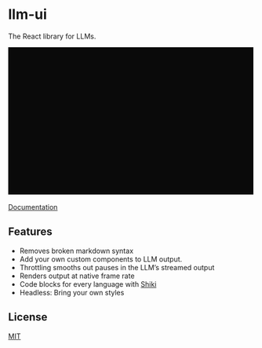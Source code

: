 # llm-ui

The React library for LLMs.

<img src="/media/demo.webp" width="500" height="300" />

[Documentation](http://llm-ui.com/docs)

## Features

- Removes broken markdown syntax
- Add your own custom components to LLM output.
- Throttling smooths out pauses in the LLM’s streamed output
- Renders output at native frame rate
- Code blocks for every language with [Shiki](https://shiki.style)
- Headless: Bring your own styles

## License

[MIT](/LICENSE)
